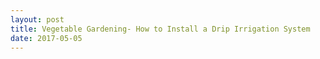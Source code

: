 ```yaml
---
layout: post
title: Vegetable Gardening- How to Install a Drip Irrigation System
date: 2017-05-05
---
```


